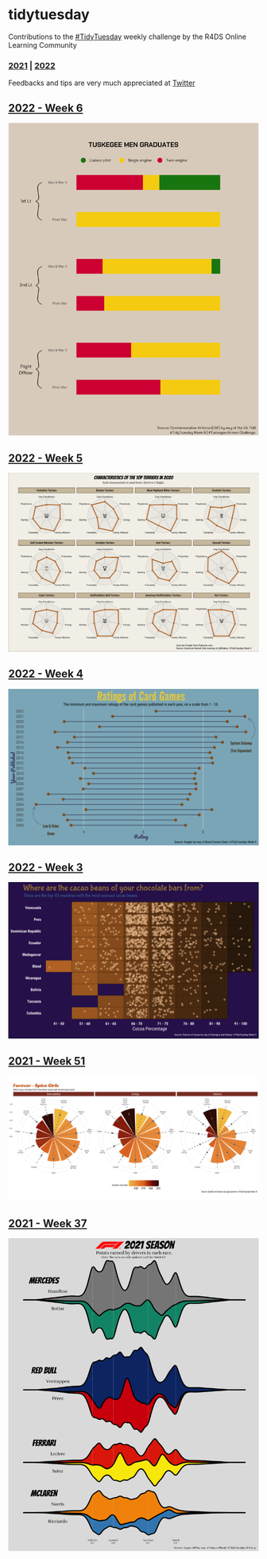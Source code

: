 # tidytuesday

Contributions to the [#TidyTuesday](https://github.com/rfordatascience/tidytuesday) weekly challenge by the R4DS Online Learning Community

### [2021](https://github.com/mich440/tidytuesday/tree/main/2021) | [2022](https://github.com/mich440/tidytuesday/tree/main/2022)

Feedbacks and tips are very much appreciated at [Twitter](https://twitter.com/mich_440)

## [2022 - Week 6](https://github.com/mich440/tidytuesday/blob/main/2022/week-6/week-6.Rmd)
![tsaplot](https://github.com/mich440/tidytuesday/blob/main/2022/week-6/tac.png)

## [2022 - Week 5](https://github.com/mich440/tidytuesday/blob/main/2022/week-5/week-5.Rmd)
![dogsplot](https://github.com/mich440/tidytuesday/blob/main/2022/week-5/dog_icon.png)

## [2022 - Week 4](https://github.com/mich440/tidytuesday/blob/main/2022/week-4/week-4.Rmd)
![cardsplot](https://github.com/mich440/tidytuesday/blob/main/2022/week-4/cardgames.png)

## [2022 - Week 3](https://github.com/mich440/tidytuesday/blob/main/2022/week-3/week-3.Rmd)
![chocolatesplot](https://github.com/mich440/tidytuesday/blob/main/2022/week-3/chocolate.png)

## [2021 - Week 51](https://github.com/mich440/tidytuesday/blob/main/2021/week-51/week-51.Rmd)
![spicegirlsplot](https://github.com/mich440/tidytuesday/blob/main/2021/week-51/spicegirls.png)

## [2021 - Week 37](https://github.com/mich440/tidytuesday/blob/main/2021/week-37/week-37.Rmd)
![f1plot](https://github.com/mich440/tidytuesday/blob/main/2021/week-37/formula1.png)
